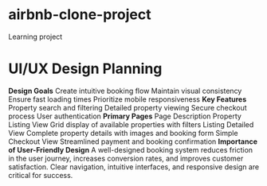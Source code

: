 # airbnb-clone-project
Learning project

# UI/UX Design Planning
  **Design Goals**
      Create intuitive booking flow
      Maintain visual consistency
      Ensure fast loading times
      Prioritize mobile responsiveness
  **Key Features**
    Property search and filtering
    Detailed property viewing
    Secure checkout process
    User authentication
  **Primary Pages**
    Page	Description
    Property Listing View	Grid display of available properties with filters
    Listing Detailed View	Complete property details with images and booking form
    Simple Checkout View	Streamlined payment and booking confirmation
  **Importance of User-Friendly Design**
    A well-designed booking system reduces friction in the user journey, increases conversion rates, and improves customer satisfaction. Clear navigation, intuitive interfaces, and responsive design are critical       for success.
